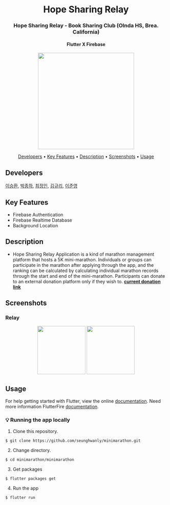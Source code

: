 <h1 align="center">
Hope Sharing Relay
</h1>
<h3 align="center">
Hope Sharing Relay - Book Sharing Club (Olnda HS, Brea. California)
</h3>
<h4 align="center">
  Flutter X Firebase 
</h4>
<p align="center">
  <img src="https://user-images.githubusercontent.com/22142225/101126597-2d8d3300-363f-11eb-81c4-53dc73d3b323.png" width="300"/>
</p>

<p align="center">
  <a href="#developers">Developers</a> •
  <a href="#key-features">Key Features</a> •
  <a href="#description">Description</a> •
  <a href="#screenshots">Screenshots</a> •
  <a href="#usage">Usage</a>
</p>

## Developers
[이승환](https://github.com/seunghwanly), [박종하](https://github.com/jonghapark), [최정인](https://github.com/JungIn-Choi), [김규리](https://github.com/kyureekim), [이준영](https://github.com/jun991203)

## Key Features
* Firebase Authentication
* Firebase Realtime Database
* Background Location

## Description
* Hope Sharing Relay Application is a kind of marathon management platform that hosts a 5K mini-marathon.  Individuals or groups can participate in the marathon after applying through the app, and the ranking can be calculated by calculating individual marathon records through the start and end of the mini-marathon. Participants can donate to an external donation platform only if they wish to.
<a href="https://www.gofundme.com/f/can-we-read?utm_medium=copy_link&utm_source=customer&utm_campaign=p_lico+share-sheet">**current donation link**</a>

## Screenshots
### Relay
<p align="center">
  <img src="https://user-images.githubusercontent.com/22142225/101128699-8a8ae800-3643-11eb-9a17-8e5a07864b37.gif" width="150"/>
  <img src="https://user-images.githubusercontent.com/22142225/101128695-88c12480-3643-11eb-8019-921689c9fdcb.gif" width="150"/>
</p>

## Usage
For help getting started with Flutter, view the online [documentation](https://flutter.io/).
Need more information FlutterFire [documentation](https://firebase.flutter.dev/docs/overview).

### :bulb: Running the app locally
1. Clone this repository.
```terminal
$ git clone https://github.com/seunghwanly/minimarathon.git
```
2. Change directory.
```terminal
$ cd minimarathon/minimarathon
```
3. Get packages
```terminal
$ flutter packages get
```
4. Run the app
```terminal
$ flutter run
```

